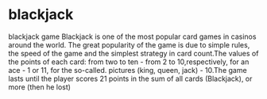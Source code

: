 # blackjack
blackjack game
Blackjack is one of the most popular card games in casinos around the world. The great popularity of the game is due to simple rules, the speed of the game and the simplest strategy in card count.The values of the points of each card: from two to ten - from 2 to 10,respectively, for an ace - 1 or 11, for the so-called. pictures (king, queen, jack) - 10.The game lasts until the player scores 21 points in the sum of all cards (Blackjack), or more (then he lost)
